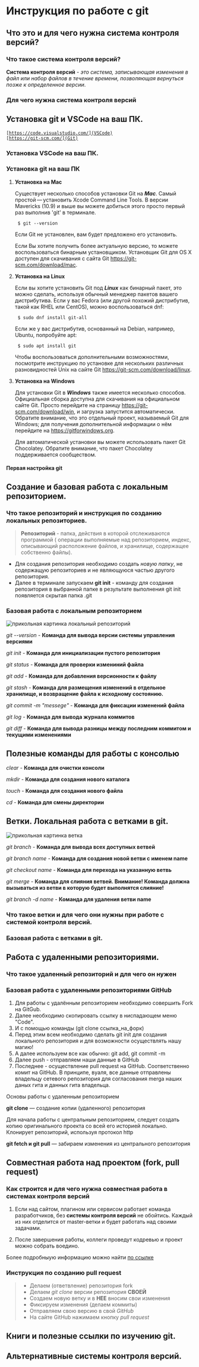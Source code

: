 # Инструкция по работе с git

## Что это и для чего нужна система контроля версий?

### Что такое система контроля версий?

**Система контроля версий** - *это система, записывающая изменения в файл или набор файлов в течение времени, позволяющая вернуться позже к определенное версии*.

### Для чего нужна система контроля версий

## Установка git и VSCode на ваш ПК.

<code>[https://code.visualstudio.com/](VSCode)
</code>
<code>[https://git-scm.com/](Git)
</code> 

### Установка VSCode на ваш ПК.

### Установка git на ваш ПК

1. **Установка на Mac**
                
    Существует несколько способов установки Git на **_Mac_**. Самый простой — установить Xcode Command Line Tools. В версии Mavericks (10.9) и выше вы можете добиться этого просто первый раз выполнив 'git' в терминале.

        $ git --version
        
    Если Git не установлен, вам будет предложено его установить.

    Если Вы хотите получить более актуальную версию, то можете воспользоваться бинарным установщиком. Установщик Git для OS X доступен для скачивания с сайта Git https://git-scm.com/download/mac.

2. **Установка на Linux** 
        
    Если вы хотите установить Git под **_Linux_** как бинарный пакет, это можно сделать, используя обычный менеджер пакетов вашего дистрибутива. Если у вас Fedora (или другой похожий дистрибутив, такой как RHEL или CentOS), можно воспользоваться dnf:

        $ sudo dnf install git-all
    
    Если же у вас дистрибутив, основанный на Debian, например, Ubuntu, попробуйте apt:

        $ sudo apt install git
    Чтобы воспользоваться дополнительными возможностями, посмотрите инструкцию по установке для нескольких различных разновидностей Unix на сайте Git https://git-scm.com/download/linux.

3. **Установка на Windows**
        
    Для установки Git в **_Windows_** также имеется несколько способов. Официальная сборка доступна для скачивания на официальном сайте Git. Просто перейдите на страницу https://git-scm.com/download/win, и загрузка запустится автоматически. Обратите внимание, что это отдельный проект, называемый Git для Windows; для получения дополнительной информации о нём перейдите на https://gitforwindows.org.

    Для автоматической установки вы можете использовать пакет Git Chocolatey. Обратите внимание, что пакет Chocolatey поддерживается сообществом.


#### Первая настройка git

## Создание и базовая работа с локальным репозиторием.

### Что такое репозиторий и инструкция по созданию локальных репозиториев.<br>

 > **Репозиторий** - папка, действия в которой отслеживаются программой ( операции выполняемые над репозиторием, индекс, описывающий расположение файлов, и хранилище, содержащее собственно файлы).

* Для создания репозитория необходимо создать *новую папку*, не содержащую репозиториев и не являющуюся частью другого репозитория.
* Далее в терминале запускаем **git init** - команду для создания репозитория в выбранной папке
в результате выполнения git init появляется скрытая папка .git


### Базовая работа с локальным репозиторием

![прикольная картинка локальный репозиторий](https://avatars.mds.yandex.net/i?id=f4ef2c479b107406238ecfe597039757-5464818-images-thumbs&n=13
)

*git --version* - **Команда для вывода версии системы управления версиями**

*git init* - **Команда для инициализации пустого репозитория**

*git status* - **Команда для проверки измениний файла**

*git add* - **Команда для добавления версионности к файлу**

*git stash* - **Команда для размещения изменений в отдельное хранилище, и возвращение файла к исходному состоянию.**

*git commit -m "messege"* - **Команда для фиксации изменений файла**

*git log* - **Команда для вывода журнала коммитов**

*git diff* - **Команда для вывода разницы между последним коммитом и текущими изменениями**

## Полезные команды для работы с консолью

*clear* - **Команда для очистки консоли**

*mkdir* - **Команда для создания нового каталога**

*touch* - **Команда для создания нового файла**

*cd* - **Команда для смены директории**

## Ветки. Локальная работа с ветками в git.

![прикольная картинка ветка](https://avatars.mds.yandex.net/i?id=8eba87b02c2ba309123eda8c7d433144-5715888-images-thumbs&n=13
)

*git branch* - **Команда для вывода всех доступных ветвей**

*git branch name* - **Команда для создания новой ветви с именем name**

*git checkout name* - **Команда для перехода на указанную ветвь**

*git merge* - **Команда для слияния ветвей. __Внимание!__ Команда должна вызываться из ветви в которую будет выполнятся слияние!**

*git branch -d name* - **Команда для удаления ветви name**





### Что такое ветки и для чего они нужны при работе с системой контроля версий.

### Базовая работа с ветками в git.

## Работа с удаленными репозиториями.

### Что такое удаленный репозиторий и для чего он нужен

### Базовая работа с удаленными репозиториями GitHub

1. Для работы с удалённым репозиторием необходимо совершить Fork на GitGub.
2. Далее необходимо скопировать ссылку в ниспадающем меню "Code".
3. И с помощью команды (git clone ссылка_на_форк)
4. Перед этим всем необходимо сделать git init для создания локального репозитория и для возможности осуществлять нашу магию!
5. А далее используем все как обычно: git add, git commit -m
6. Далее push - отправляем наши данные в GitHub
7. Последнее  - осуществление pull request на GitHub. Соответственно комит на GitHub. В принципе, вуаля, все данные отправлены владельцу сетевого репозитория для согласования merga наших даных гита и данных гита владельца.

Основы работы с удаленным репозиторием

**git clone** — создание копии (удаленного) репозитория

Для начала работы с центральным репозиторием, следует создать копию оригинального проекта со всей его историей локально.
Клонирует репозиторий, используя протокол http

**git fetch и git pull** — забираем изменения из центрального репозитория

## Совместная работа над проектом (fork, pull request)

### Как строится и для чего нужна совместная работа в системах контроля версий

1. Если над сайтом, плагином или сервисом работает команда разработчиков, без **системы контроля версий** не обойтись. Каждый из них отделится от master-ветки и будет работать над своими задачами. 

2. После завершения работы, коллеги проведут кодревью и проект можно собрать воедино.

Более подробныую информацию можно найти [по ссылке](https://htmlacademy.ru/blog/articles/version-control-system)





### Инструкция по созданию pull request
>* Делаем   (ответвление) репозитория fork
>* Делаем *git clone*   версии репозитория **СВОЕЙ**
>* Создаем новую ветку и в **НЕЕ** вносим свои изменения
>* Фиксируем изменения (делаем коммиты)
>* Отправляем свою версию в свой *GitHub*
>* На сайте GitHub нажимаем кнопку *pull request*


## Книги и полезные ссылки по изучению git.

## Альтернативные системы контроля версий.
